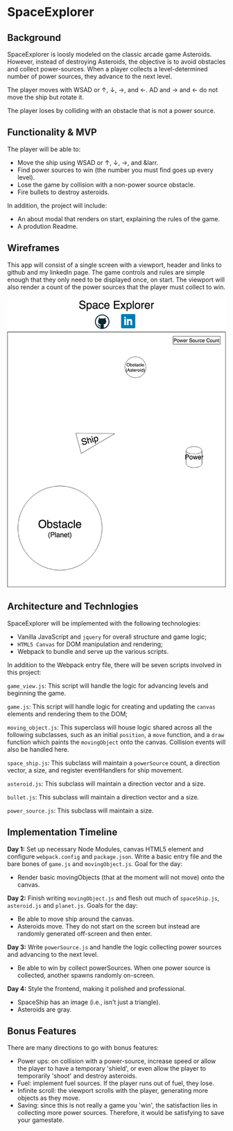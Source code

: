# SpaceExplorer

## Background

SpaceExplorer is loosly modeled on the classic arcade game Asteroids. However, instead of destroying Asteroids, the objective is to avoid obstacles and collect power-sources. When a player collects a level-determined number of power sources, they advance to the next level.

The player moves with WSAD or &uarr;, &darr;, &rarr;, and &larr;. AD and &rarr; and &larr; do not move the ship but rotate it. 

The player loses by colliding with an obstacle that is not a power source.


## Functionality & MVP

The player will be able to: 

* Move the ship using WSAD or &uarr;, &darr;, &rarr;, and &larr.
* Find power sources to win (the number you must find goes up every level).
* Lose the game by collision with a non-power source obstacle.
* Fire bullets to destroy asteroids. 

In addition, the project will include:

* An about modal that renders on start, explaining the rules of the game.
* A prodution Readme.


## Wireframes

This app will consist of a single screen with a viewport, header and links to github and my linkedIn page. The game controls and rules are simple enough that they only need to be displayed once, on start. The viewport will also render a count of the power sources that the player must collect to win.

![Space Explorer Wireframe](./docs/SpaceExplorer.png "Space Explorer Wireframe")


## Architecture and Technlogies


SpaceExplorer will be implemented with the following technologies: 

* Vanilla JavaScript and `jquery` for overall structure and game logic;
* `HTML5 Canvas` for DOM manipulation and rendering;
* Webpack to bundle and serve up the various scripts.

In addition to the Webpack entry file, there will be seven scripts involved in this project: 

`game_view.js`: This script will handle the logic for advancing levels and beginning the game.

`game.js`: This script will handle logic for creating and updating the `canvas` elements and rendering them to the DOM;

`moving_object.js`: This superclass will house logic shared across all the following subclasses, such as an initial `position`, a `move` function, and a `draw` function which paints the `movingObject` onto the canvas. Collision events will also be handled here. 

`space_ship.js`: This subclass will maintain a `powerSource` count, a direction vector, a size, and register eventHandlers for ship movement.

`asteroid.js`: This subclass will maintain a direction vector and a size.

`bullet.js`: This subclass will maintain a direction vector and a size.

`power_source.js`: This subclass will maintain a size. 


## Implementation Timeline

**Day 1:** Set up necessary Node Modules, canvas HTML5 element and configure `webpack.config` and `package.json`. Write a basic entry file and the bare bones of `game.js` and `movingObject.js`. Goal for the day:

* Render basic movingObjects (that at the moment will not move) onto the canvas.

**Day 2:** Finish writing `movingObject.js` and flesh out much of `spaceShip.js`, `asteroid.js` and `planet.js`. Goals for the day:

* Be able to move ship around the canvas.
* Asteroids move. They do not start on the screen but instead are randomly generated off-screen and then enter.

**Day 3:** Write `powerSource.js` and handle the logic collecting power sources and advancing to the next level.

* Be able to win by collect powerSources. When one power source is collected, another spawns randomly on-screen.

**Day 4:** Style the frontend, making it polished and professional.

* SpaceShip has an image (i.e., isn't just a triangle).
* Asteroids are gray.  
  
## Bonus Features

There are many directions to go with bonus features:

* Power ups: on collision with a power-source, increase speed or allow the player to have a temporary 'shield', or even allow the player to temporarily 'shoot' and destroy asteroids.
* Fuel: implement fuel sources. If the player runs out of fuel, they lose.
* Infinite scroll: the viewport scrolls with the player, generating more objects as they move.
* Saving: since this is not really a game you 'win', the satisfaction lies in collecting more power sources. Therefore, it would be satisfying to save your gamestate.